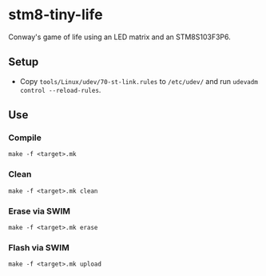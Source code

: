 # stm8-tiny-life
Conway's game of life using an LED matrix and an STM8S103F3P6.

## Setup
- Copy `tools/Linux/udev/70-st-link.rules` to `/etc/udev/` and run `udevadm control --reload-rules`.

## Use
### Compile
```shell
make -f <target>.mk
```

### Clean
```shell
make -f <target>.mk clean
```

### Erase via SWIM
```shell
make -f <target>.mk erase
```

### Flash via SWIM
```shell
make -f <target>.mk upload
```

